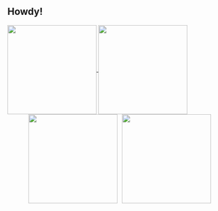 ## Howdy!

<!--
**Chigiriq/Chigiriq** is a ✨ _special_ ✨ repository because its `README.md` (this file) appears on your GitHub profile.

Here are some ideas to get you started:

- 🔭 I’m currently working on ...
- 🌱 I’m currently learning ...
- 👯 I’m looking to collaborate on ...
- 🤔 I’m looking for help with ...
- 💬 Ask me about ...
- 📫 How to reach me: ...
- 😄 Pronouns: ...
- ⚡ Fun fact: ...
-->

<a href="https://github.com/anuraghazra/github-readme-stats">
  <img height=200 align="center" src="https://github-readme-stats.vercel.app/api?username=Chigiriq&theme=shades-of-purple" />
</a>
<a href="https://github.com/anuraghazra/convoychat">
  <img height=200 align="center" src="https://github-readme-stats.vercel.app/api/top-langs/?username=Chigiriq&layout=compact&theme=shades-of-purple" />
</a>
<br />
<div style="display: flex; justify-content: center; gap: 10px;">
  <a>
    <img height=200 align="center" src="http://github-profile-summary-cards.vercel.app/api/cards/most-commit-language?username=Chigiriq&&theme=shades-of-purple"/>
  </a>
  <a>
    <img height=200 align="center" src="http://github-profile-summary-cards.vercel.app/api/cards/productive-time?username=Chigiriq&&theme=shades-of-purple&utcOffset=8"/>
  </a>
</div>
<!--![Chigiriq's GitHub Repository Contribution stats](https://github-contributor-stats.vercel.app/api?username=Chigiriq) -->
